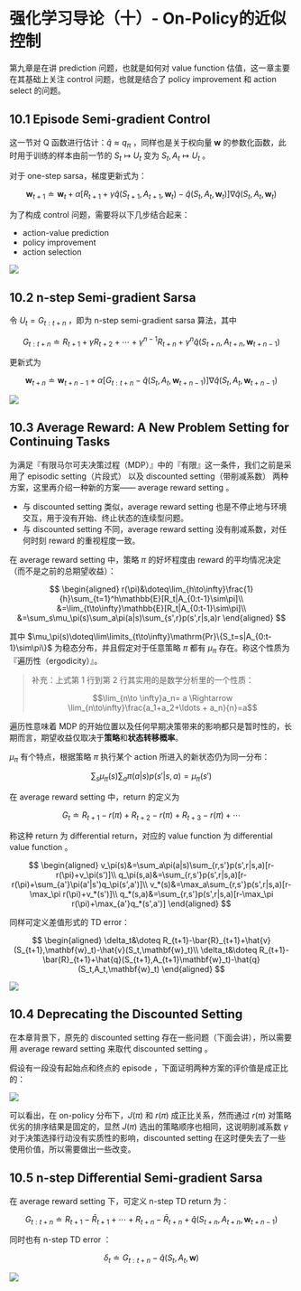 # 强化学习导论（十）- On-Policy的近似控制

第九章是在讲 prediction 问题，也就是如何对 value function 估值，这一章主要在其基础上关注 control 问题，也就是结合了 policy improvement 和 action select 的问题。



## 10.1 Episode Semi-gradient Control

这一节对 Q 函数进行估计：$\hat{q}\approx q_\pi$ ，同样也是关于权向量 $\mathbf{w}$ 的参数化函数，此时用于训练的样本由前一节的 $S_t\mapsto U_t$ 变为 $S_t,A_t\mapsto U_t$ 。

对于 one-step sarsa，梯度更新式为：

$$
\mathbf{w}_{t+1}\doteq\mathbf{w}_t+\alpha[R_{t+1}+\gamma\hat{q}(S_{t+1},A_{t+1},\mathbf{w}_t)-\hat{q}(S_t,A_t,\mathbf{w}_t)]\nabla\hat{q}(S_t,A_t,\mathbf{w}_t)
$$

为了构成 control 问题，需要将以下几步结合起来：

- action-value prediction
- policy improvement
- action selection



![](imgs/RLAI_10/ep-semi-grad-sarsa.png)



## 10.2 n-step Semi-gradient Sarsa

令 $U_t=G_{t:t+n}$ ，即为 n-step semi-gradient sarsa 算法，其中

$$
G_{t:t+n}\doteq R_{t+1}+\gamma R_{t+2}+\cdots+\gamma^{n-1}R_{t+n}+\gamma^n\hat{q}(S_{t+n},A_{t+n},\mathbf{w}_{t+n-1})
$$

更新式为

$$
\mathbf{w}_{t+n}\doteq \mathbf{w}_{t+n-1}+\alpha[G_{t:t+n}-\hat{q}(S_t,A_t,\mathbf{w}_{t+n-1})]\nabla\hat{q}(S_t,A_t,\mathbf{w}_{t+n-1})
$$



![](imgs/RLAI_10/ep-semi-grad-n-sarsa.png)



## 10.3 Average Reward: A New Problem Setting for Continuing Tasks

为满足『有限马尔可夫决策过程（MDP）』中的『有限』这一条件，我们之前是采用了 episodic setting（片段式） 以及 discounted setting（带削减系数） 两种方案，这里再介绍一种新的方案—— average reward setting 。

- 与 discounted setting 类似，average reward setting 也是不停止地与环境交互，用于没有开始、终止状态的连续型问题。
- 与 discounted setting 不同，average reward setting 没有削减系数，对任何时刻 reward 的重视程度一致。



在 average reward setting 中，策略 $\pi$ 的好坏程度由 reward 的平均情况决定（而不是之前的总期望收益）：

$$
\begin{aligned}
r(\pi)&\doteq\lim_{h\to\infty}\frac{1}{h}\sum_{t=1}^h\mathbb{E}[R_t|A_{0:t-1}\sim\pi]\\
&=\lim_{t\to\infty}\mathbb{E}[R_t|A_{0:t-1}\sim\pi]\\
&=\sum_s\mu_\pi(s)\sum_a\pi(a|s)\sum_{s',r}p(s',r|s,a)r
\end{aligned}
$$

其中 $\mu_\pi(s)\doteq\lim\limits_{t\to\infty}\mathrm{Pr}\{S_t=s|A_{0:t-1}\sim\pi\}$ 为稳态分布，并且假定对于任意策略 $\pi$ 都有 $\mu_\pi$ 存在。称这个性质为『遍历性（ergodicity）』。

> 补充：上式第 1 行到第 2 行其实用的是数学分析里的一个性质：
>
> $$\lim_{n\to \infty}a_n= a \Rightarrow \lim_{n\to\infty}\frac{a_1+a_2+\ldots + a_n}{n}=a$$



遍历性意味着 MDP 的开始位置以及任何早期决策带来的影响都只是暂时性的，长期而言，期望收益仅取决于**策略**和**状态转移概率**。

$\mu_\pi$ 有个特点，根据策略 $\pi$ 执行某个 action 所进入的新状态仍为同一分布：

$$
\sum_s\mu_\pi(s)\sum_a\pi(a|s)p(s'|s,a)=\mu_\pi(s')
$$

在 average reward setting 中，return 的定义为

$$
G_t\doteq R_{t+1}-r(\pi) +R_{t+2}-r(\pi)+R_{t+3}-r(\pi)+\cdots
$$

称这种 return 为 differential return，对应的 value function 为 differential value function 。



$$
\begin{aligned}
v_\pi(s)&=\sum_a\pi(a|s)\sum_{r,s'}p(s',r|s,a)[r-r(\pi)+v_\pi(s')]\\
q_\pi(s,a)&=\sum_{r,s'}p(s',r|s,a)[r-r(\pi)+\sum_{a'}\pi(a'|s')q_\pi(s',a')]\\
v_*(s)&=\max_a\sum_{r,s'}p(s',r|s,a)[r-\max_\pi r(\pi)+v_*(s')]\\
q_*(s,a)&=\sum_{r,s'}p(s',r|s,a)[r-\max_\pi r(\pi)+\max_{a'}q_*(s',a')]
\end{aligned}
$$

同样可定义差值形式的 TD error：

$$
\begin{aligned}
\delta_t&\doteq R_{t+1}-\bar{R}_{t+1}+\hat{v}(S_{t+1},\mathbf{w}_t)-\hat{v}(S_t,\mathbf{w}_t)\\
\delta_t&\doteq R_{t+1}-\bar{R}_{t+1}+\hat{q}(S_{t+1},A_{t+1}\mathbf{w}_t)-\hat{q}(S_t,A_t,\mathbf{w}_t)
\end{aligned}
$$



![](imgs/RLAI_10/diff-semi-grad-sarsa.png)



## 10.4 Deprecating the Discounted Setting

在本章背景下，原先的 discounted setting 存在一些问题（下面会讲），所以需要用 average reward setting 来取代 discounted setting 。

假设有一段没有起始点和终点的 episode ，下面证明两种方案的评价值是成正比的：



![](imgs/RLAI_10/discount-average.png)

可以看出，在 on-policy 分布下，$J(\pi)$ 和 $r(\pi)$ 成正比关系，然而通过 $r(\pi)$ 对策略优劣的排序结果是固定的，显然 $J(\pi)$ 选出的策略顺序也相同，这说明削减系数 $\gamma$ 对于决策选择行动没有实质性的影响，discounted setting 在这时便失去了一些使用价值，所以需要做出一些改变。



## 10.5 n-step Differential Semi-gradient Sarsa

在 average reward setting 下，可定义 n-step TD return 为：

$$
G_{t:t+n}\doteq R_{t+1}-\bar{R}_{t+1}+\cdots+R_{t+n}-\bar{R}_{t+n}+\hat{q}(S_{t+n},A_{t+n},\mathbf{w}_{t+n-1})
$$

同时也有 n-step TD error ：

$$
\delta_t\doteq G_{t:t+n}-\hat{q}(S_t,A_t,\mathbf{w})
$$



![](imgs/RLAI_10/diff-semi-grad-n-sarsa.png)